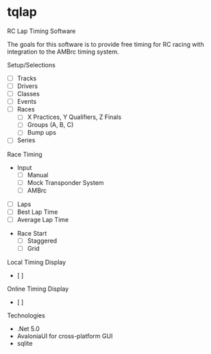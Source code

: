 # tqlap
RC Lap Timing Software

The goals for this software is to provide free timing for RC racing with integration to the AMBrc timing system.

Setup/Selections
- [ ] Tracks
- [ ] Drivers
- [ ] Classes
- [ ] Events
- [ ] Races
	- [ ] X Practices, Y Qualifiers, Z Finals
    - [ ] Groups (A, B, C)
    - [ ] Bump ups
- [ ] Series

Race Timing
- Input
	- [ ] Manual
	- [ ] Mock Transponder System
	- [ ] AMBrc
- [ ] Laps
- [ ] Best Lap Time
- [ ] Average Lap Time
- Race Start
	- [ ] Staggered
	- [ ] Grid

Local Timing Display
- [ ] 

Online Timing Display
- [ ] 

Technologies
- .Net 5.0
- AvaloniaUI for cross-platform GUI
- sqlite


